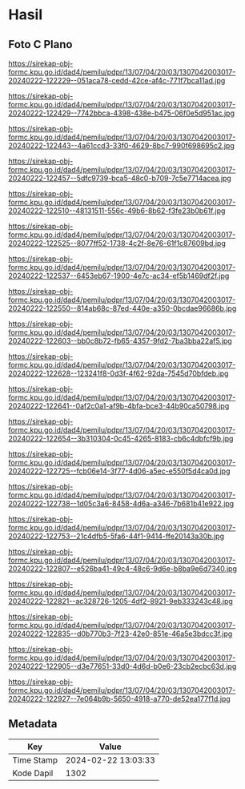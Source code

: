 # Hasil

## Foto C Plano

https://sirekap-obj-formc.kpu.go.id/dad4/pemilu/pdpr/13/07/04/20/03/1307042003017-20240222-122229--051aca78-cedd-42ce-af4c-771f7bca11ad.jpg

https://sirekap-obj-formc.kpu.go.id/dad4/pemilu/pdpr/13/07/04/20/03/1307042003017-20240222-122429--7742bbca-4398-438e-b475-06f0e5d951ac.jpg

https://sirekap-obj-formc.kpu.go.id/dad4/pemilu/pdpr/13/07/04/20/03/1307042003017-20240222-122443--4a61ccd3-33f0-4629-8bc7-990f698695c2.jpg

https://sirekap-obj-formc.kpu.go.id/dad4/pemilu/pdpr/13/07/04/20/03/1307042003017-20240222-122457--5dfc9739-bca5-48c0-b709-7c5e7714acea.jpg

https://sirekap-obj-formc.kpu.go.id/dad4/pemilu/pdpr/13/07/04/20/03/1307042003017-20240222-122510--48131511-556c-49b6-8b62-f3fe23b0b61f.jpg

https://sirekap-obj-formc.kpu.go.id/dad4/pemilu/pdpr/13/07/04/20/03/1307042003017-20240222-122525--8077ff52-1738-4c2f-8e76-61f1c87609bd.jpg

https://sirekap-obj-formc.kpu.go.id/dad4/pemilu/pdpr/13/07/04/20/03/1307042003017-20240222-122537--6453eb67-1900-4e7c-ac34-ef5b1469df2f.jpg

https://sirekap-obj-formc.kpu.go.id/dad4/pemilu/pdpr/13/07/04/20/03/1307042003017-20240222-122550--814ab68c-87ed-440e-a350-0bcdae96686b.jpg

https://sirekap-obj-formc.kpu.go.id/dad4/pemilu/pdpr/13/07/04/20/03/1307042003017-20240222-122603--bb0c8b72-fb65-4357-9fd2-7ba3bba22af5.jpg

https://sirekap-obj-formc.kpu.go.id/dad4/pemilu/pdpr/13/07/04/20/03/1307042003017-20240222-122628--123241f8-0d3f-4f62-92da-7545d70bfdeb.jpg

https://sirekap-obj-formc.kpu.go.id/dad4/pemilu/pdpr/13/07/04/20/03/1307042003017-20240222-122641--0af2c0a1-af9b-4bfa-bce3-44b90ca50798.jpg

https://sirekap-obj-formc.kpu.go.id/dad4/pemilu/pdpr/13/07/04/20/03/1307042003017-20240222-122654--3b310304-0c45-4265-8183-cb6c4dbfcf9b.jpg

https://sirekap-obj-formc.kpu.go.id/dad4/pemilu/pdpr/13/07/04/20/03/1307042003017-20240222-122725--fcb06e14-3f77-4d06-a5ec-e550f5d4ca0d.jpg

https://sirekap-obj-formc.kpu.go.id/dad4/pemilu/pdpr/13/07/04/20/03/1307042003017-20240222-122738--1d05c3a6-8458-4d6a-a346-7b681b41e922.jpg

https://sirekap-obj-formc.kpu.go.id/dad4/pemilu/pdpr/13/07/04/20/03/1307042003017-20240222-122753--21c4dfb5-5fa6-44f1-9414-ffe20143a30b.jpg

https://sirekap-obj-formc.kpu.go.id/dad4/pemilu/pdpr/13/07/04/20/03/1307042003017-20240222-122807--e526ba41-49c4-48c6-9d6e-b8ba9e6d7340.jpg

https://sirekap-obj-formc.kpu.go.id/dad4/pemilu/pdpr/13/07/04/20/03/1307042003017-20240222-122821--ac328726-1205-4df2-8921-9eb333243c48.jpg

https://sirekap-obj-formc.kpu.go.id/dad4/pemilu/pdpr/13/07/04/20/03/1307042003017-20240222-122835--d0b770b3-7f23-42e0-851e-46a5e3bdcc3f.jpg

https://sirekap-obj-formc.kpu.go.id/dad4/pemilu/pdpr/13/07/04/20/03/1307042003017-20240222-122905--d3e77651-33d0-4d6d-b0e6-23cb2ecbc63d.jpg

https://sirekap-obj-formc.kpu.go.id/dad4/pemilu/pdpr/13/07/04/20/03/1307042003017-20240222-122927--7e064b9b-5650-4918-a770-de52ea177f1d.jpg


## Metadata

| Key        | Value               |
| ---------- | ------------------- |
| Time Stamp | 2024-02-22 13:03:33 |
| Kode Dapil | 1302                |



